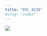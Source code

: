 ```yaml
---
title: "DSC_0238"
#slug: "index"
---
```


[![](/wp-content/2015/05/DSC_0238-300x201.jpg)](/wp-content/2015/05/DSC_0238.jpg)